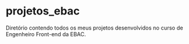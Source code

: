 # projetos_ebac
Diretório contendo todos os meus projetos desenvolvidos no curso de Engenheiro Front-end da EBAC.

